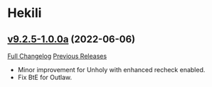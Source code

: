 # Hekili

## [v9.2.5-1.0.0a](https://github.com/Hekili/hekili/tree/v9.2.5-1.0.0a) (2022-06-06)
[Full Changelog](https://github.com/Hekili/hekili/compare/v9.2.5-1.0.0...v9.2.5-1.0.0a) [Previous Releases](https://github.com/Hekili/hekili/releases)

- Minor improvement for Unholy with enhanced recheck enabled.  
- Fix BtE for Outlaw.  

